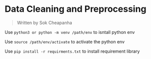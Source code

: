 # Data Cleaning and Preprocessing

> Written by Sok Cheapanha

Use `python3 or python -m venv /path/env` to isntall python env

Use `source /path/env/activate` to activate the python env

Use `pip install -r requirments.txt` to install requirement library
